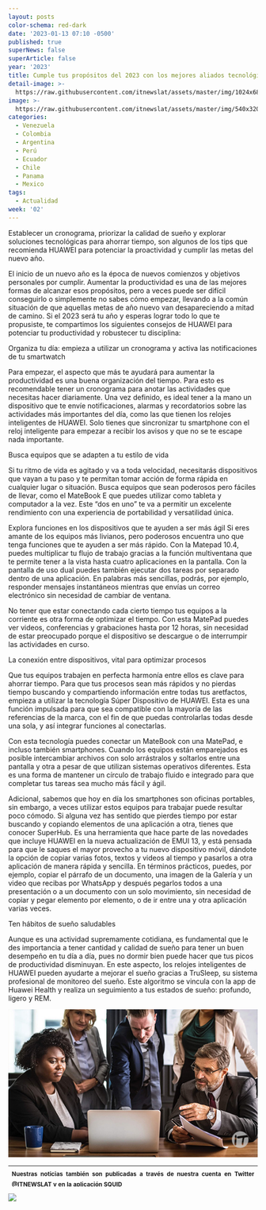 ```yaml
---
layout: posts
color-schema: red-dark
date: '2023-01-13 07:10 -0500'
published: true
superNews: false
superArticle: false
year: '2023'
title: Cumple tus propósitos del 2023 con los mejores aliados tecnológicos
detail-image: >-
  https://raw.githubusercontent.com/itnewslat/assets/master/img/1024x680/Reunion-Ejecutivos-g.jpg
image: >-
  https://raw.githubusercontent.com/itnewslat/assets/master/img/540x320/Reunion-Ejecutivos-p.jpg
categories:
  - Venezuela
  - Colombia
  - Argentina
  - Perú
  - Ecuador
  - Chile
  - Panama
  - Mexico
tags:
  - Actualidad
week: '02'
---
```

Establecer un cronograma, priorizar la calidad de sueño y explorar soluciones tecnológicas para ahorrar tiempo, son algunos de los tips que recomienda HUAWEI para potenciar la proactividad y cumplir las metas del nuevo año.
 
El inicio de un nuevo año es la época de nuevos comienzos y objetivos personales por cumplir. Aumentar la productividad es una de las mejores formas de alcanzar esos propósitos, pero a veces puede ser difícil conseguirlo o simplemente no sabes cómo empezar, llevando a la común situación de que aquellas metas de año nuevo van desapareciendo a mitad de camino. Si el 2023 será tu año y esperas lograr todo lo que te propusiste, te compartimos los siguientes consejos de HUAWEI para potenciar tu productividad y robustecer tu disciplina:
 
Organiza tu día: empieza a utilizar un cronograma y activa las notificaciones de tu smartwatch

Para empezar, el aspecto que más te ayudará para aumentar la productividad es una buena organización del tiempo. Para esto es recomendable tener un cronograma para anotar las actividades que necesitas hacer diariamente. Una vez definido, es ideal tener a la mano un dispositivo que te envíe notificaciones, alarmas y recordatorios sobre las actividades más importantes del día, como las que tienen los relojes inteligentes de HUAWEI. Solo tienes que sincronizar tu smartphone con el reloj inteligente para empezar a recibir los avisos y que no se te escape nada importante.
 
Busca equipos que se adapten a tu estilo de vida

Si tu ritmo de vida es agitado y va a toda velocidad, necesitarás dispositivos que vayan a tu paso y te permitan tomar acción de forma rápida en cualquier lugar o situación. Busca equipos que sean poderosos pero fáciles de llevar, como el MateBook E que puedes utilizar como tableta y computador a la vez. Este “dos en uno” te va a permitir un excelente rendimiento con una experiencia de portabilidad y versatilidad única.

Explora funciones en los dispositivos que te ayuden a ser más ágil
Si eres amante de los equipos más livianos, pero poderosos encuentra uno que tenga funciones que te ayuden a ser más rápido. Con la Matepad 10.4, puedes multiplicar tu flujo de trabajo gracias a la función multiventana que te permite tener a la vista hasta cuatro aplicaciones en la pantalla. Con la pantalla de uso dual puedes también ejecutar dos tareas por separado dentro de una aplicación. En palabras más sencillas, podrás, por ejemplo, responder mensajes instantáneos mientras que envías un correo electrónico sin necesidad de cambiar de ventana.
 
No tener que estar conectando cada cierto tiempo tus equipos a la corriente es otra forma de optimizar el tiempo. Con esta MatePad puedes ver videos, conferencias y grabaciones hasta por 12 horas, sin necesidad de estar preocupado porque el dispositivo se descargue o de interrumpir las actividades en curso.
 
La conexión entre dispositivos, vital para optimizar procesos

Que tus equipos trabajen en perfecta harmonía entre ellos es clave para ahorrar tiempo. Para que tus procesos sean más rápidos y no pierdas tiempo buscando y compartiendo información entre todas tus aretfactos, empieza a utilizar la tecnología Súper Dispositivo de HUAWEI. Esta es una función impulsada para que sea compatible con la mayoría de las referencias de la marca, con el fin de que puedas controlarlas todas desde una sola, y así integrar funciones al conectarlas. 
 
Con esta tecnología puedes conectar un MateBook con una MatePad, e incluso también smartphones. Cuando los equipos están emparejados es posible intercambiar archivos con solo arrástralos y soltarlos entre una pantalla y otra a pesar de que utilizan sistemas operativos diferentes.  Esta es una forma de mantener un círculo de trabajo fluido e integrado para que completar tus tareas sea mucho más fácil y ágil.
 
Adicional, sabemos que hoy en día los smartphones son oficinas portables, sin embargo, a veces utilizar estos equipos para trabajar puede resultar poco cómodo. Si alguna vez has sentido que pierdes tiempo por estar buscando y copiando elementos de una aplicación a otra, tienes que conocer SuperHub. Es una herramienta que hace parte de las novedades que incluye HUAWEI en la nueva actualización de EMUI 13, y está pensada para que le saques el mayor provecho a tu nuevo dispositivo móvil, dándote la opción de copiar varias fotos, textos y videos al tiempo y pasarlos a otra aplicación de manera rápida y sencilla. En términos prácticos, puedes, por ejemplo, copiar el párrafo de un documento, una imagen de la Galería y un video que recibas por WhatsApp y después pegarlos todos a una presentación o a un documento con un solo movimiento, sin necesidad de copiar y pegar elemento por elemento, o de ir entre una y otra aplicación varias veces.
 
Ten hábitos de sueño saludables

Aunque es una actividad supremamente cotidiana, es fundamental que le des importancia a tener cantidad y calidad de sueño para tener un buen desempeño en tu día a día, pues no dormir bien puede hacer que tus picos de productividad disminuyan. En este aspecto, los relojes inteligentes de HUAWEI pueden ayudarte a mejorar el sueño gracias a TruSleep, su sistema profesional de monitoreo del sueño. Este algoritmo se vincula con la app de Huawei Health y realiza un seguimiento a tus estados de sueño:  profundo, ligero y REM.

![](https://raw.githubusercontent.com/itnewslat/assets/master/img/540x320/Reunion-Ejecutivos-p.jpg)

<table style="height: 42px;" width="569">
<tbody>
<tr>
<td style="text-align: justify;"><sub><strong>Nuestras noticias también son publicadas a través de nuestra cuenta en Twitter <a href="https://twitter.com/itnewslat?lang=es">@ITNEWSLAT</a> y en la aplicación <a href="https://squidapp.co/en/">SQUID</a></strong></sub></td>
</tr>
</tbody>
</table>

<img src="https://tracker.metricool.com/c3po.jpg?hash=56f88a41e39ab42c063cc51676587a04"/>